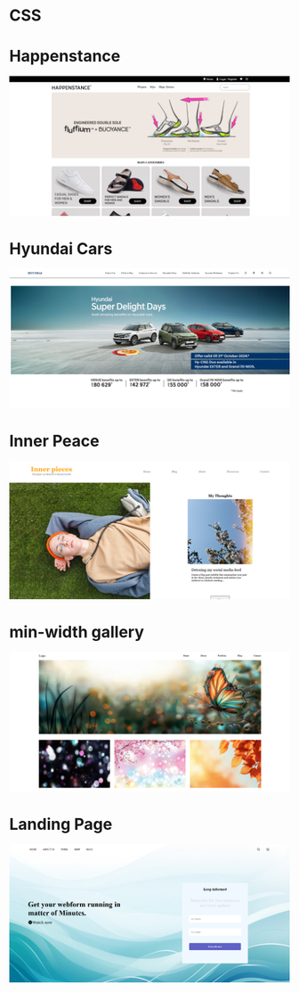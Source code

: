 # CSS

<h1> Happenstance </h1>

<img src="https://github.com/BRajendra10/CSS/blob/1978ef66ba646fc285835cd4b06ab9bdd6ce7e1d/Happenstance.png">

<h1> Hyundai Cars </h1>

<img src="https://github.com/BRajendra10/CSS/blob/4268e594c26067d6d0f904730b1742236540629a/Hyundai%20Cars.png">

<h1>  Inner Peace </h1>

<a href="https://inner-peacee.netlify.app/"> <img src="https://github.com/BRajendra10/CSS/blob/c9d54ce6acc18d7058f9bcb80a86fb09a6d6eba3/Inner%20Peace.png"> </a>

<h1> min-width gallery </h1>

<img src="https://github.com/BRajendra10/CSS/blob/8c5e04f695f5ec9c9b23129cab2e9f2596f20926/min-width.png">

<h1>Landing Page</h1>

<img src="https://github.com/BRajendra10/CSS/blob/9cadca5689318e3884f3dde69baabbf476b99787/Landing%20Page.png">
